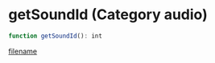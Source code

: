 # getSoundId (Category audio)

```js
function getSoundId(): int
```

[filename](getSoundId_m.md ':include')